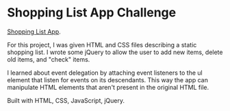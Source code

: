 # Shopping List App Challenge

[Shopping List App](https://orndorfftyler.github.io/shopping-list/).

For this project, I was given HTML and CSS files describing a static shopping list. I wrote some jQuery to allow the user to add new items, delete old items, and "check" items. 

I learned about event delegation by attaching event listeners to the ul element that listen for events on its descendants. This way the app can manipulate HTML elements that aren't present in the original HTML file.

Built with HTML, CSS, JavaScript, jQuery.
